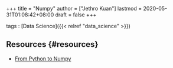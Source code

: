 +++
title = "Numpy"
author = ["Jethro Kuan"]
lastmod = 2020-05-31T01:08:42+08:00
draft = false
+++

tags
: [Data Science]({{< relref "data_science" >}})

## Resources {#resources}

- [From Python to Numpy](https://www.labri.fr/perso/nrougier/from-python-to-numpy/)
